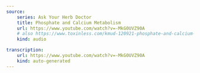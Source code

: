 ```yaml
---
source:
    series: Ask Your Herb Doctor
    title: Phosphate and Calcium Metabolism
    url: https://www.youtube.com/watch?v=-MkG0UVZ90A
    # also https://www.toxinless.com/kmud-120921-phosphate-and-calcium-metabolism.mp3
    kind: audio

transcription:
    url: https://www.youtube.com/watch?v=-MkG0UVZ90A
    kind: auto-generated
---
```

